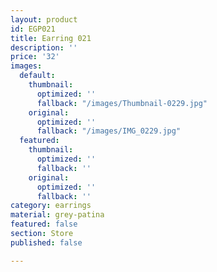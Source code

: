 ```yaml
---
layout: product
id: EGP021
title: Earring 021
description: ''
price: '32'
images:
  default:
    thumbnail:
      optimized: ''
      fallback: "/images/Thumbnail-0229.jpg"
    original:
      optimized: ''
      fallback: "/images/IMG_0229.jpg"
  featured:
    thumbnail:
      optimized: ''
      fallback: ''
    original:
      optimized: ''
      fallback: ''
category: earrings
material: grey-patina
featured: false
section: Store
published: false

---
```

